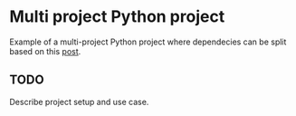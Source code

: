 # Multi project Python project

Example of a multi-project Python project where dependecies can be split based on this [post](https://medium.com/@jherreras/python-microlibs-5be9461ad979).

## TODO
Describe project setup and use case.